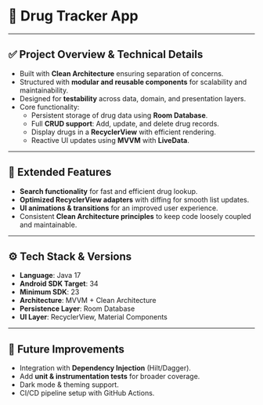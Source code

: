 # 💊 Drug Tracker App

---

## ✅ Project Overview & Technical Details
- Built with **Clean Architecture** ensuring separation of concerns.
- Structured with **modular and reusable components** for scalability and maintainability.
- Designed for **testability** across data, domain, and presentation layers.
- Core functionality:
  - Persistent storage of drug data using **Room Database**.
  - Full **CRUD support**: Add, update, and delete drug records.
  - Display drugs in a **RecyclerView** with efficient rendering.
  - Reactive UI updates using **MVVM** with **LiveData**.

---

## 🎁 Extended Features
- **Search functionality** for fast and efficient drug lookup.
- **Optimized RecyclerView adapters** with diffing for smooth list updates.
- **UI animations & transitions** for an improved user experience.
- Consistent **Clean Architecture principles** to keep code loosely coupled and maintainable.

---

## ⚙️ Tech Stack & Versions
- **Language**: Java 17  
- **Android SDK Target**: 34  
- **Minimum SDK**: 23  
- **Architecture**: MVVM + Clean Architecture  
- **Persistence Layer**: Room Database  
- **UI Layer**: RecyclerView, Material Components  

---

## 🚀 Future Improvements
- Integration with **Dependency Injection** (Hilt/Dagger).  
- Add **unit & instrumentation tests** for broader coverage.  
- Dark mode & theming support.  
- CI/CD pipeline setup with GitHub Actions.  
